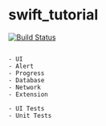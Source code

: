 # swift_tutorial

[![Build Status](https://travis-ci.org/filmhomage/swift_tutorial.svg?branch=feature%2FUITests)](https://travis-ci.org/filmhomage/swift_tutorial) 


```

- UI
- Alert
- Progress
- Database
- Network
- Extension

- UI Tests
- Unit Tests

```
